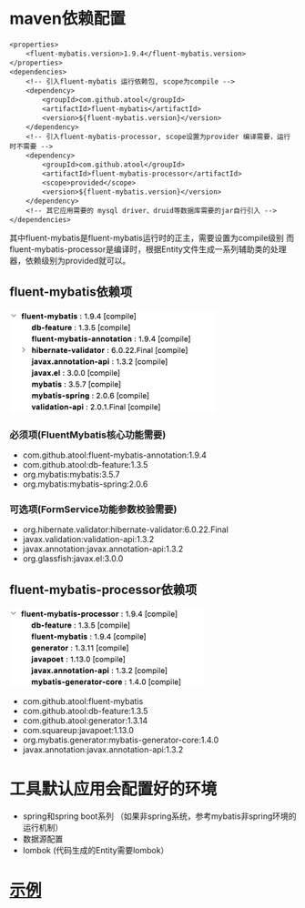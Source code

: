 # maven依赖配置

```
<properties>
    <fluent-mybatis.version>1.9.4</fluent-mybatis.version>
</properties>
<dependencies>
    <!-- 引入fluent-mybatis 运行依赖包, scope为compile -->
    <dependency>
        <groupId>com.github.atool</groupId>
        <artifactId>fluent-mybatis</artifactId>
        <version>${fluent-mybatis.version}</version>
    </dependency>
    <!-- 引入fluent-mybatis-processor, scope设置为provider 编译需要，运行时不需要 -->
    <dependency>
        <groupId>com.github.atool</groupId>
        <artifactId>fluent-mybatis-processor</artifactId>
        <scope>provided</scope>
        <version>${fluent-mybatis.version}</version>
    </dependency>
    <!-- 其它应用需要的 mysql driver、druid等数据库需要的jar自行引入 -->
</dependencies>
```

其中fluent-mybatis是fluent-mybatis运行时的正主，需要设置为compile级别
而fluent-mybatis-processor是编译时，根据Entity文件生成一系列辅助类的处理器，依赖级别为provided就可以。

## fluent-mybatis依赖项

![fluent-mybatis依赖项](images/fluent-mybatis-dependecies.png)

### 必须项(FluentMybatis核心功能需要)
- com.github.atool:fluent-mybatis-annotation:1.9.4
- com.github.atool:db-feature:1.3.5
- org.mybatis:mybatis:3.5.7
- org.mybatis:mybatis-spring:2.0.6

### 可选项(FormService功能参数校验需要)
- org.hibernate.validator:hibernate-validator:6.0.22.Final
- javax.validation:validation-api:1.3.2
- javax.annotation:javax.annotation-api:1.3.2
- org.glassfish:javax.el:3.0.0

## fluent-mybatis-processor依赖项

![processor依赖项](images/processor-dependecies.png)

- com.github.atool:fluent-mybatis
- com.github.atool:db-feature:1.3.5
- com.github.atool:generator:1.3.14
- com.squareup:javapoet:1.13.0
- org.mybatis.generator:mybatis-generator-core:1.4.0
- javax.annotation:javax.annotation-api:1.3.2

# 工具默认应用会配置好的环境
- spring和spring boot系列 （如果非spring系统，参考mybatis非spring环境的运行机制）
- 数据源配置
- lombok (代码生成的Entity需要lombok）

# [示例](https://gitee.com/fluent-mybatis/fluent-mybatis-docs/blob/master/01-hello-world/pom.xml)
